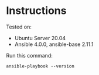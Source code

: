 # Instructions

Tested on:
- Ubuntu Server 20.04
- Ansible 4.0.0, ansible-base 2.11.1

Run this command:

    ansible-playbook --version

